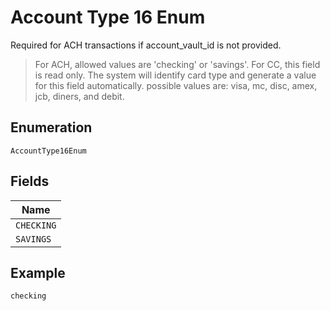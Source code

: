 
# Account Type 16 Enum

Required for ACH transactions if account_vault_id is not provided.

> For ACH, allowed values are 'checking' or 'savings'. For CC, this field is read only. The system will identify card type and generate a value for this field automatically. possible values are: visa, mc, disc, amex, jcb, diners, and debit.

## Enumeration

`AccountType16Enum`

## Fields

| Name |
|  --- |
| `CHECKING` |
| `SAVINGS` |

## Example

```
checking
```

